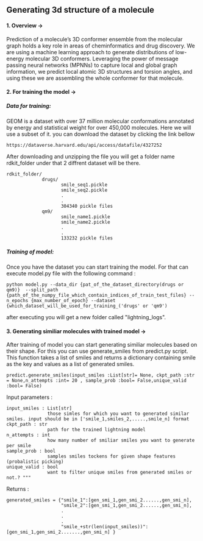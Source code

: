 ## Generating 3d structure of a molecule

#### 1. Overview ->
Prediction of a molecule’s 3D conformer ensemble from the molecular graph holds a key role in areas of cheminformatics and drug discovery. We are using a  machine learning approach to generate distributions of low-energy molecular 3D conformers. Leveraging the power of message passing neural networks (MPNNs) to capture local and global graph information, we predict local atomic 3D structures and torsion angles, and using these we are assembling the whole conformer for that molecule.


#### 2. For training the model -> 

##### Data for training:
GEOM is a dataset with over 37 million molecular conformations annotated by energy and statistical weight for over 450,000 molecules. Here we will use a subset of it. you can download the dataset by clicking the link bellow

    
    https://dataverse.harvard.edu/api/access/datafile/4327252
      

After downloading and unzipping the file you will get a folder name rdkit_folder under that 2 diffrent dataset will be there.

    rdkit_folder/
                 drugs/
                        smile_seq1.pickle
                        smile_seq2.pickle
                        .
                        .
                        304340 pickle files
                 qm9/
                        smile_name1.pickle
                        smile_name2.pickle
                        .
                        .
                        133232 pickle files


##### Training of model:
Once you have the dataset you can start training the model. For that can execute model.py file with the following command : 

    python model.py --data_dir {pat_of_the_dataset_directory(drugs or qm9)}  --split_path {path_of_the_numpy_file_which_contain_indices_of_train_test_files} --n_epochs {max_number_of_epoch} --dataset {which_dataset_will_be_used_for_training_('drugs' or 'qm9')

after executing you will get a new folder called "lightning_logs".

#### 3. Generating similiar molecules with trained model ->
After training of model you can start generating similiar molecules based on their shape. For this you can use generate_smiles from predict.py script. This function takes a list of smiles and returns a dictionary containing smile as the key and values as a list of generated smiles.

    predict.generate_smiles(input_smiles :List[str]= None, ckpt_path :str = None,n_attempts :int= 20 , sample_prob :bool= False,unique_valid :bool= False) 
    
Input parameters :

    input_smiles : List[str]
                   those simles for which you want to generated similar smiles. input should be in ['smile_1,smiles_2,.....,smile_n] format
    ckpt_path : str
                   path for the trained lightning model
    n_attempts : int
                   how many number of smiliar smiles you want to generate per smile
    sample_prob : bool
                   samples smiles tockens for given shape features (probalistic picking)
    unique_valid : bool 
                   want to filter unique smiles from generated smiles or not.? """

Returns : 

    generated_smiles = {"smile_1":[gen_smi_1,gen_smi_2......,gen_smi_n],
                        "smile_2":[gen_smi_1,gen_smi_2......,gen_smi_n],
                        .
                        .
                        .
                        "smile_+str(len(input_smiles))": [gen_smi_1,gen_smi_2.......,gen_smi_n] }
